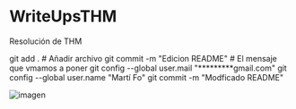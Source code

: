 # WriteUpsTHM
Resolución de THM

git add . 			# Añadir archivo
git commit -m "Edicion README" 	# El mensaje que vmamos a poner
git config --global user.mail "*********gmail.com"
git config --global user.name "Martí Fo"
git commit -m "Modficado README"

![imagen](https://github.com/user-attachments/assets/54d5295a-ba37-4212-885c-7cc89592d140)
